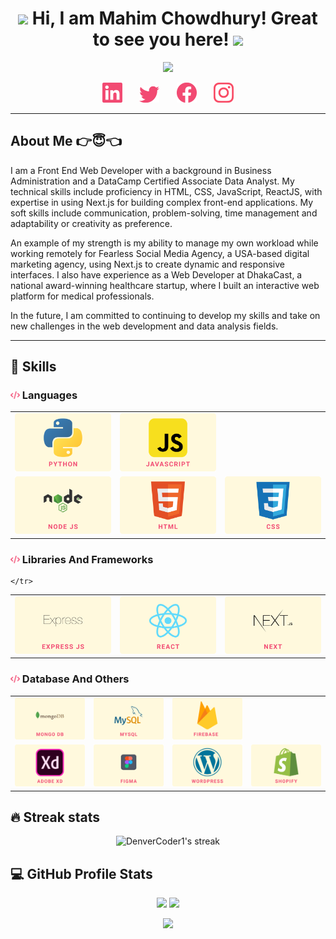 <h1 align="center">
	<img src="https://media.giphy.com/media/KqTUO9OHgAW3jhp9JZ/giphy.gif" width="50">
	Hi, I am Mahim Chowdhury! Great to see you here!
	<img src="https://media.giphy.com/media/3ohhwMDyS6rv3sB8yI/giphy.gif" width="50">
</h1>

<!-- Typing Intro Section -->
<p align="center">
	<img src="https://readme-typing-svg.herokuapp.com?font=Ubuntu&size=25&duration=6000&color=F24A72&background=77BAFF00&center=true&vCenter=true&lines=I+am+a+Full+Stack+Web+Developer..;I+am+a+Competitive+Programmer..">
</p>

<!-- Social icons section -->
<p align="center">
	<a href="https://www.linkedin.com/in/itstanmaymitra/"><img width="32px" target="_blank" alt="Linkedin" title="Linkedin" src="./images/linkedin.png"/></a>
	&#8287;&#8287;&#8287;&#8287;&#8287;
	<a href="https://twitter.com/itstanmaymitra"><img width="32px" target="_blank" alt="Twitter" title="Twitter" src="./images/twitter.png"/></a>
	&#8287;&#8287;&#8287;&#8287;&#8287;
	<a href="https://www.facebook.com/itstanmaymitra/" alt="Facebook" title="Facebook"><img width="32px" target="_blank" src="./images/facebook.png"/></a>
	&#8287;&#8287;&#8287;&#8287;&#8287;
	<a href="https://www.instagram.com/itstanmaymitra/"><img width="32px" target="_blank" alt="Instagram" title="Instagram" src="./images/instagram.png"></a>
</p>

<hr />

<!-- About Me Section -->
## About Me 👉😇👈
I am a Front End Web Developer with a background in Business Administration and a DataCamp Certified Associate Data Analyst. My technical skills include proficiency in HTML, CSS, JavaScript, ReactJS,  with expertise in using Next.js for building complex front-end applications. My soft skills include communication, problem-solving, time management and adaptability or creativity as preference.

An example of my strength is my ability to manage my own workload while working remotely for Fearless Social Media Agency, a USA-based digital marketing agency, using Next.js to create dynamic and responsive interfaces. I also have experience as a Web Developer at DhakaCast, a national award-winning healthcare startup, where I built an interactive web platform for medical professionals.

In the future, I am committed to continuing to develop my skills and take on new challenges in the web development and data analysis fields.

<hr/>

<!-- Skills Section -->
## 🧠 Skills
<h3>
	<img src="./images/code.svg" height="12">
	Languages
</h3>
<table width="100%">
	<tr>
		<td align='center'>
			<img src="./images/python.svg">
		</td>
		<td align='center'>
			<img src="./images/javascript.svg">
		</td>
	</tr>
	<tr>
		<td align='center'>
			<img src="./images/nodejs.svg">
		</td>
		<td align='center'>
			<img src="./images/html.svg">
		</td>
		<td align='center'>
			<img src="./images/css.svg">
		</td>
	</tr>
</table>

<h3>
	<img src="./images/code.svg" height="12">
	Libraries And Frameworks
</h3>
<table width="100%">
	<tr>
		<td align='center'>
			<img src="./images/express.svg">
		</td>
		<td align='center'>
			<img src="./images/react.svg">
		</td>
		<td align='center'>
			<img src="./images/next.svg">
		</td>

	</tr>
</table>

<h3>
	<img src="./images/code.svg" height="12">
	Database And Others
</h3>
<table width="100%">
	<tr>
		<td align='center'>
			<img src="./images/mongodb.svg">
		</td>
		<td align='center'>
			<img src="./images/mysql.svg">
		</td>
		<td align='center'>
			<img src="./images/firebase.svg">
		</td>
	</tr>
	<tr>
		<td align='center'>
			<img src="./images/adobexd.svg">
		</td>
		<td align='center'>
			<img src="./images/figma.svg">
		</td>
		<td align='center'>
			<img src="./images/wordpress.svg">
		</td>
		<td align='center'>
			<img src="./images/shopify.svg">
		</td>
	</tr>
</table>

## 🔥 Streak stats
<p align="center">
	<img title="🔥 Get streak stats for your profile at git.io/streak-stats" alt="DenverCoder1's streak" src="https://github-readme-streak-stats.herokuapp.com/?user=mahimchowdhury&theme=monokai-metallian&hide_border=true"/>
</p>

## 💻 GitHub Profile Stats
<p align="center">
	<img src="https://github-readme-stats.vercel.app/api?username=mahimchowdhury&show_icons=true&theme=monokai&bg_color=1F222E&title_color=F24A72&icon_color=F8D866&hide_border=true" width="48%">
	<img src="https://github-readme-stats.vercel.app/api/top-langs/?username=mahimchowdhury&layout=compact&theme=monokai&bg_color=1F222E&title_color=F24A72&icon_color=F8D866&hide_border=true" width="48%">
</p>
<p align="center">
	<img src="https://activity-graph.herokuapp.com/graph?username=mahimchowdhury&bg_color=1F222E&color=F8D866&line=F24A72&point=FFFFFF&hide_border=true">
</p>
